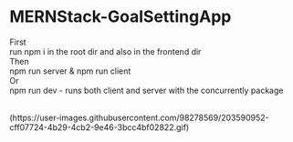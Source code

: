 # MERNStack-GoalSettingApp
<p> First <br>
run npm i in the root dir and also in the frontend dir<br>
Then <br> 
npm run server & npm run client <br>
Or <br> 
npm run dev - runs both client and server with  the concurrently package <p>
<br>
(https://user-images.githubusercontent.com/98278569/203590952-cff07724-4b29-4cb2-9e46-3bcc4bf02822.gif)

